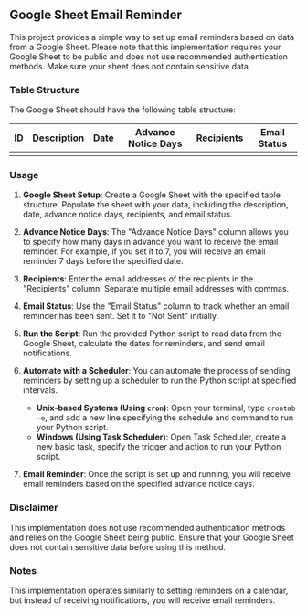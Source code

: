 ## Google Sheet Email Reminder

This project provides a simple way to set up email reminders based on data from a Google Sheet. Please note that this implementation requires your Google Sheet to be public and does not use recommended authentication methods. Make sure your sheet does not contain sensitive data.

### Table Structure

The Google Sheet should have the following table structure:

| ID | Description | Date | Advance Notice Days | Recipients | Email Status |
|----|-------------|------|---------------------|------------|--------------|
|    |             |      |                     |            |              |

### Usage

1. **Google Sheet Setup**: Create a Google Sheet with the specified table structure. Populate the sheet with your data, including the description, date, advance notice days, recipients, and email status.

2. **Advance Notice Days**: The "Advance Notice Days" column allows you to specify how many days in advance you want to receive the email reminder. For example, if you set it to 7, you will receive an email reminder 7 days before the specified date.

3. **Recipients**: Enter the email addresses of the recipients in the "Recipients" column. Separate multiple email addresses with commas.

4. **Email Status**: Use the "Email Status" column to track whether an email reminder has been sent. Set it to "Not Sent" initially.

5. **Run the Script**: Run the provided Python script to read data from the Google Sheet, calculate the dates for reminders, and send email notifications.

6. **Automate with a Scheduler**: You can automate the process of sending reminders by setting up a scheduler to run the Python script at specified intervals.
    - **Unix-based Systems (Using `cron`)**: Open your terminal, type `crontab -e`, and add a new line specifying the schedule and command to run your Python script.
    - **Windows (Using Task Scheduler)**: Open Task Scheduler, create a new basic task, specify the trigger and action to run your Python script.

7. **Email Reminder**: Once the script is set up and running, you will receive email reminders based on the specified advance notice days.

### Disclaimer

This implementation does not use recommended authentication methods and relies on the Google Sheet being public. Ensure that your Google Sheet does not contain sensitive data before using this method.

### Notes

This implementation operates similarly to setting reminders on a calendar, but instead of receiving notifications, you will receive email reminders.
